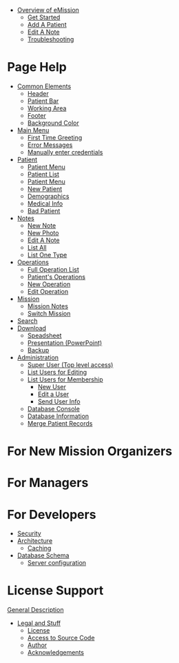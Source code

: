 - [Overview of eMission](Overview.md)
  - [Get Started](GetStarted.md)
  - [Add A Patient](AddPatient.md)
  - [Edit A Note](NoteEdit.md)
  - [Troubleshooting](Problems.md)
# Page Help
- [Common Elements](Layout.md)
  - [Header](Header.md)
  - [Patient Bar](PatientBar.md)
  - [Working Area](Working.md)
  - [Footer](Footer.md)
  - [Background Color](Background.md)
- [Main Menu](MainMenu.md)
  - [First Time Greeting](FirstTime.md)
  - [Error Messages](ErrorLog.md)
  - [Manually enter credentials](RemoteDatabaseInput.md)
- [Patient](Patient.md)
  - [Patient Menu](PatientPhoto.md)
  - [Patient List](AllPatients.md)
  - [Patient Menu](PatientPhoto.md)
  - [New Patient](PatientNew.md)
  - [Demographics](PatientDemographics.md)
  - [Medical Info](PatientMedical.md)
  - [Bad Patient](InvalidPatient.md)
- [Notes](Notes.md)
  - [New Note](NoteNew.md)
  - [New Photo](QuickPhoto.md)
  - [Edit A Note](NoteEdit.md)
  - [List All](NoteList.md)
  - [List One Type](NoteListCategory.md)
- [Operations](Operations.md)
  - [Full Operation List](AllOperations.md)
  - [Patient's Operations](OperationList.md)
  - [New Operation](OperationNew.md)
  - [Edit Operation](OperationEdit.md)
- [Mission](MissionInfo.md)
  - [Mission Notes](MissionList.md)
  - [Switch Mission](DBTable.md)
- [Search](SearchList.md)
- [Download](Download.md)
  - [Speadsheet](DownloadCSV.md)
  - [Presentation (PowerPoint)](DownloadPPTX.md)
  - [Backup](DownloadJSON.md)
- [Administration](Administration.md)
  - [Super User (Top level access)](SuperUser.md)
  - [List Users for Editing](UserList.md)
  - [List Users for Membership](MissionMembers.md)
    - [New User](UserNew.md)
    - [Edit a User](UserEdit.md)
    - [Send User Info](SendUser.md)
  - [Database Console](Fauxton.md)
  - [Database Information](DatabaseInfo.md)
  - [Merge Patient Records](PatientMerge.md)
# For New Mission Organizers
# For Managers
# For Developers
- [Security](Security.md)
- [Architecture](architecture.md)
  - [Caching](caching.md)
- [Database Schema](schema.md)
  - [Server configuration](couchdb_config.md)
# License Support
[General Description]()
- [Legal and Stuff]()
   - [License]()
   - [Access to Source Code]()
   - [Author]()
   - [Acknowledgements]()
   
